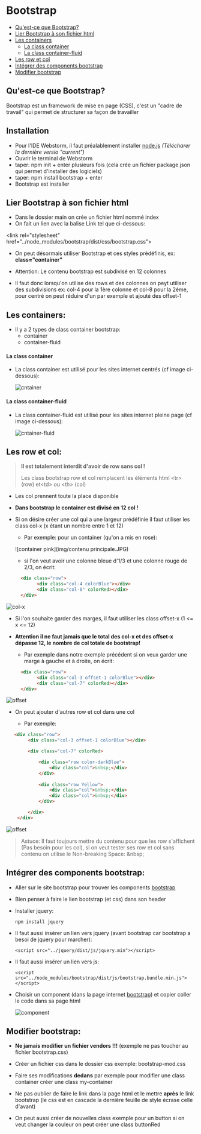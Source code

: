 # Bootstrap

* [Qu'est-ce que Bootstrap?](#quest-ce-que-bootstrap)
* [Lier Bootstrap à son fichier html](#lier-bootstrap-à-son-fichier-html)
* [Les containers](#les-containers)
    * [La class container](#la-class-container)
    * [La class container-fluid](#la-class-container-fluid)
* [Les row et col](#les-row-et-col)
* [Intégrer des components bootstrap](#intégrer-des-components-bootstrap)
* [Modifier bootstrap](#modifier-bootstrap)

## Qu'est-ce que Bootstrap?

Bootstrap est un framework de mise en page (CSS), c'est un "cadre de travail" qui permet de structurer sa façon de travailler

## Installation

* Pour l'IDE Webstorm, il faut préalablement installer [node.js](https://nodejs.org/en/) _(Télécharer la dernière versio "current")_
* Ouvrir le terminal de Webstorm
* taper: npm init + enter plusieurs fois (cela crée un fichier package.json qui permet d'installer des logiciels)
* taper: npm install bootstrap + enter
* Bootstrap est installer

## Lier Bootstrap à son fichier html

* Dans le dossier main on crée un fichier html nommé index
* On fait un lien avec la balise Link tel que ci-dessous:

\<link rel="stylesheet" href="../node_modules/bootstrap/dist/css/bootstrap.css">

* On peut désormais utiliser Bootstrap et ces styles prédéfinis, ex: **class="container"**

* Attention: Le contenu bootstrap est subdivisé en 12 colonnes
* Il faut donc lorsqu'on utilise des rows et des colonnes on peyt utiliser des subdivisions ex: col-4 pour la 1ère
colonne et col-8 pour la 2éme, pour centré on peut réduire d'un par exemple et ajouté des offset-1

## Les containers:

* Il y a 2 types de class container bootstrap:
    * container
    * container-fluid
    
#### La class container

* La class container est utilisé pour les sites internet centrés (cf image ci-dessous):

    ![cntainer](img/container.PNG)

#### La class container-fluid

* La class container-fluid est utilisé pour les sites internet pleine page (cf image ci-dessous):

    ![cntainer-fluid](img/container-fluid.PNG)


## Les row et col:

> **Il est totalement interdit d'avoir de row sans col !**
>
>Les class bootstrap row et col remplacent les éléments html \<tr> (row) et\<td> ou \<th> (col)

* Les col prennent toute la place disponible

* **Dans bootstrap le container est divisé en 12 col !**

* Si on désire créer une col qui a une largeur prédéfinie il faut utiliser les class col-x (x étant un nombre entre 1 et 12)

    * Par exemple: pour un container (qu'on a mis en rose):
    
    ![container pink](img/contenu principale.JPG)
     
    * si l'on veut avoir une colonne bleue d'1/3 et une colonne rouge de 2/3, on écrit:
    

  ```html
    <div class="row">
          <div class="col-4 colorBlue"></div>
          <div class="col-8" colorRed></div>
    </div>
   ```
![col-x](img/col-x.JPG)

* Si l'on souhaite garder des marges, il faut utiliser les class offset-x (1 <= x <= 12)

* **Attention il ne faut jamais que le total des col-x et des offset-x dépasse 12, le nombre de col totale de bootstrap!**

    * Par exemple dans notre exemple précédent si on veux garder une marge à gauche et à droite, on écrit:
    
  ```html
    <div class="row">
          <div class="col-3 offset-1 colorBlue"></div>
          <div class="col-7" colorRed></div>
    </div>
   ```
![offset](img/offset.JPG)

* On peut ajouter d'autres row et col dans une col

    * Par exemple:
    
```html
   <div class="row">
        <div class="col-3 offset-1 colorBlue"></div>

        <div class="col-7" colorRed>

            <div class="row color-darkBlue">
                <div class="col">&nbsp;</div>
            </div>
            
            <div class="row Yellow">
                <div class="col">&nbsp;</div>
                <div class="col">&nbsp;</div>
            </div>

        </div>
    </div>
```
![offset](img/incrémentation.JPG)

> Astuce: Il faut toujours mettre du contenu pour que les row s'affichent (Pas besoin pour les col), si on veut tester ses row et col sans contenu on utilise le Non-breaking Space: \&nbsp;

## Intégrer des components bootstrap:

* Aller sur le site bootstrap pour trouver les components [bootstrap](https://getbootstrap.com/docs/4.4/components/alerts/)
* Bien penser à faire le lien bootstrap (et css) dans son header
* Installer jquery:
    
    `npm install jquery`
    
* Il faut aussi insérer un lien vers jquery (avant bootstrap car bootstrap a besoi de jquery pour marcher):

    `<script src="../jquery/dist/js/jquery.min"></script>`

* Il faut aussi insérer un lien vers js:

    `<script src="../node_modules/bootstrap/dist/js/bootstrap.bundle.min.js"></script>`

* Choisir un component (dans la page internet [bootstrap](https://getbootstrap.com/docs/4.4/components/alerts/)) et copier coller le code dans sa page html

    ![component](img/components.JPG)

## Modifier bootstrap:

   * **Ne jamais modifier un fichier vendors !!!** (exemple ne pas toucher au fichier bootstrap.css)

* Créer un fichier css dans le dossier css exemple: bootstrap-mod.css
* Faire ses modifications **dedans** par exemple pour modifier une class container créer une class my-container
* Ne pas oublier de faire le link dans la page html et le mettre **après** le link bootstrap (le css est en cascade la dernière feuille de style écrase celle d'avant)
* On peut aussi créer de nouvelles class exemple pour un button si on veut changer la couleur on peut créer une class buttonRed
